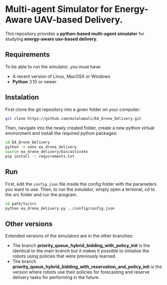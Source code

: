 # Multi-agent Simulator for Energy-Aware UAV-based Delivery.

This repository provides a **python-based multi-agent simulator** for studying **energy-aware uav-based delivery**.

## Requirements
To be able to run the simulator, you must have:
- A recent version of Linux, MacOSX or Windows
- **Python** 3.10 or newer

## Instalation 

First clone the git repository into a given folder on your computer:
```bash
git clone https://github.com/mstalamali/EA_Drone_Delivery.git
```
Then, navigate into the newly created folder, create a new python virtual environment and install the required python packages:
```bash
cd EA_Drone_Delivery
python -m venv ea_drone_delivery
source ea_drone_delivery/bin/activate
pip install -r requirements.txt
```
## Run
First, edit the `config.json` file inside the config folder with the parameters you want to use. Then, to run the simulator, simply open a terminal, cd to the src folder and run the program.
```bash
cd path/to/src
python ea_drone_delivery.py ../config/config.json
```
## Other versions
Extended versions of the simulators are in the other branches:
- The branch **priority_queue_hybrid_bidding_with_policy_init** is the identical to the main branch but it makes it possible to initialise the robots using policies that were previously learned.
- The branch **priority_queue_hybrid_bidding_with_reservation_and_policy_init**  is the version where robots use their policies for forecasting and reserve delivery tasks for performing in the future.
